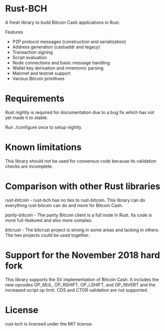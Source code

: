 # Rust-BCH

A fresh library to build Bitcoin Cash applications in Rust.

Features

* P2P protocol messages (construction and serialization)
* Address generation (cashaddr and legacy)
* Transaction signing
* Script evaluation
* Node connections and basic message handling
* Wallet key derivation and mnemonic parsing
* Mainnet and testnet support
* Various Bitcoin primitives

# Requirements

Rust nightly is required for documentation due to a bug fix which has not yet made it to stable.

Run ./configure once to setup nightly.

# Known limitations

This library should not be used for consensus code because its validation checks are incomplete.

# Comparison with other Rust libraries

*rust-bitcoin* - rust-bch has no ties to rust-bitcoin. This library can do everything rust-bitcoin can do and more for Bitcoin Cash.

*parity-bitcoin* - The parity Bitcoin client is a full node in Rust. Its code is more full-featured and also more complex.

*bitcrust* - The bitcrust project is strong in some areas and lacking in others. The two projects could be used together.

# Support for the November 2018 hard fork

This library supports the SV implementation of Bitcoin Cash. It includes the new opcodes OP_MUL, OP_RSHIFT, OP_LSHIFT, and OP_INVERT and the increased script op limit. CDS and CTOR validation are not supported.

# License

rust-bch is licensed under the MIT license.

